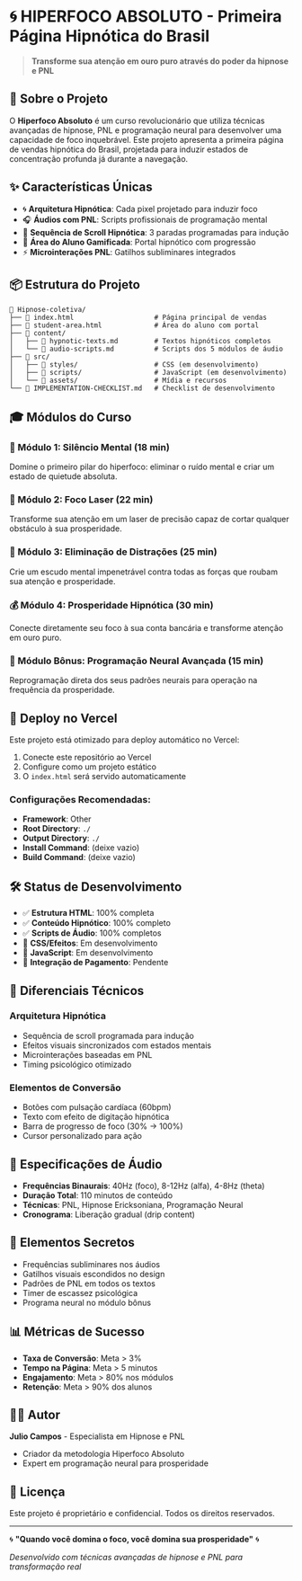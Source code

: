 # 🌀 HIPERFOCO ABSOLUTO - Primeira Página Hipnótica do Brasil

> **Transforme sua atenção em ouro puro através do poder da hipnose e PNL**

## 🎯 Sobre o Projeto

O **Hiperfoco Absoluto** é um curso revolucionário que utiliza técnicas avançadas de hipnose, PNL e programação neural para desenvolver uma capacidade de foco inquebrável. Este projeto apresenta a primeira página de vendas hipnótica do Brasil, projetada para induzir estados de concentração profunda já durante a navegação.

## ✨ Características Únicas

- 🌀 **Arquitetura Hipnótica**: Cada pixel projetado para induzir foco
- 🎧 **Áudios com PNL**: Scripts profissionais de programação mental
- 🧠 **Sequência de Scroll Hipnótica**: 3 paradas programadas para indução
- 💎 **Área do Aluno Gamificada**: Portal hipnótico com progressão
- ⚡ **Microinterações PNL**: Gatilhos subliminares integrados

## 📦 Estrutura do Projeto

```
📁 Hipnose-coletiva/
├── 📄 index.html                    # Página principal de vendas
├── 📄 student-area.html             # Área do aluno com portal
├── 📁 content/
│   ├── 📄 hypnotic-texts.md         # Textos hipnóticos completos
│   └── 📄 audio-scripts.md          # Scripts dos 5 módulos de áudio
├── 📁 src/
│   ├── 📁 styles/                   # CSS (em desenvolvimento)
│   ├── 📁 scripts/                  # JavaScript (em desenvolvimento)
│   └── 📁 assets/                   # Mídia e recursos
└── 📄 IMPLEMENTATION-CHECKLIST.md   # Checklist de desenvolvimento
```

## 🎓 Módulos do Curso

### 🧘 Módulo 1: Silêncio Mental (18 min)
Domine o primeiro pilar do hiperfoco: eliminar o ruído mental e criar um estado de quietude absoluta.

### 🎯 Módulo 2: Foco Laser (22 min)
Transforme sua atenção em um laser de precisão capaz de cortar qualquer obstáculo à sua prosperidade.

### 🚫 Módulo 3: Eliminação de Distrações (25 min)
Crie um escudo mental impenetrável contra todas as forças que roubam sua atenção e prosperidade.

### 💰 Módulo 4: Prosperidade Hipnótica (30 min)
Conecte diretamente seu foco à sua conta bancária e transforme atenção em ouro puro.

### 🤖 Módulo Bônus: Programação Neural Avançada (15 min)
Reprogramação direta dos seus padrões neurais para operação na frequência da prosperidade.

## 🚀 Deploy no Vercel

Este projeto está otimizado para deploy automático no Vercel:

1. Conecte este repositório ao Vercel
2. Configure como um projeto estático
3. O `index.html` será servido automaticamente

### Configurações Recomendadas:
- **Framework**: Other
- **Root Directory**: `./`
- **Output Directory**: `./`
- **Install Command**: (deixe vazio)
- **Build Command**: (deixe vazio)

## 🛠️ Status de Desenvolvimento

- ✅ **Estrutura HTML**: 100% completa
- ✅ **Conteúdo Hipnótico**: 100% completo
- ✅ **Scripts de Áudio**: 100% completos
- 🔧 **CSS/Efeitos**: Em desenvolvimento
- 🔧 **JavaScript**: Em desenvolvimento
- 🔧 **Integração de Pagamento**: Pendente

## 🌟 Diferenciais Técnicos

### Arquitetura Hipnótica
- Sequência de scroll programada para indução
- Efeitos visuais sincronizados com estados mentais
- Microinterações baseadas em PNL
- Timing psicológico otimizado

### Elementos de Conversão
- Botões com pulsação cardíaca (60bpm)
- Texto com efeito de digitação hipnótica
- Barra de progresso de foco (30% → 100%)
- Cursor personalizado para ação

## 🎵 Especificações de Áudio

- **Frequências Binaurais**: 40Hz (foco), 8-12Hz (alfa), 4-8Hz (theta)
- **Duração Total**: 110 minutos de conteúdo
- **Técnicas**: PNL, Hipnose Ericksoniana, Programação Neural
- **Cronograma**: Liberação gradual (drip content)

## 🔮 Elementos Secretos

- Frequências subliminares nos áudios
- Gatilhos visuais escondidos no design
- Padrões de PNL em todos os textos
- Timer de escassez psicológica
- Programa neural no módulo bônus

## 📊 Métricas de Sucesso

- **Taxa de Conversão**: Meta > 3%
- **Tempo na Página**: Meta > 5 minutos
- **Engajamento**: Meta > 80% nos módulos
- **Retenção**: Meta > 90% dos alunos

## 👨‍💻 Autor

**Julio Campos** - Especialista em Hipnose e PNL
- Criador da metodologia Hiperfoco Absoluto
- Expert em programação neural para prosperidade

## 📝 Licença

Este projeto é proprietário e confidencial. Todos os direitos reservados.

---

🌀 **"Quando você domina o foco, você domina sua prosperidade"** 🌀

*Desenvolvido com técnicas avançadas de hipnose e PNL para transformação real*

